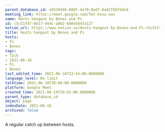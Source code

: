 ```yaml
---
parent_database_id: e9339446-880f-4ef0-8ad7-8ad1f507dded
meeting_link: https://meet.google.com/fmt-ksxu-uuv
name: Hosts hangout by Bones and Pi
id: c5c51f47-bb17-444c-a802-688e5847a127
notion_url: https://www.notion.so/Hosts-hangout-by-Bones-and-Pi-c5c51f47bb17444ca802688e5847a127
title: Hosts hangout by Bones and Pi
hosts:
- Pi
- Bones
tags:
- Talk
- 2021-06-18
- Pi
- Bones
last_edited_time: 2021-06-16T23:54:00.0000000
language_level: No limit
talktime: 2021-06-18T20:00:00.0000000
platform: Google Meet
created_time: 2021-06-14T19:01:00.0000000
parent_type: database_id
object: page
indexDate: 2021-06-18
archived: false
---
```


A regular catch up between hosts.


